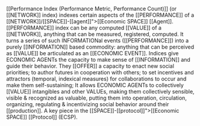[[Performance Index (Performance Metric, Performance Count)]] (or [[NETWORK]] index) indexes certain aspects of the [[PERFORMANCE]] of a [[NETWORK]]/[[SPACE]]-[[agent]]">[[Economic SPACE]] [[Agent]]. [[PERFORMANCE]] index can be any computed [[VALUE]] of a [[NETWORK]], anything that can be measured, registered, computed. It turns a series of such INFORMATIONal events ([[PERFORMANCE]]) into a purely [[INFORMATION]] based commodity: anything that can be perceived as [[VALUE]] be articulated as an [[ECONOMIC EVENT]]. Indices give ECONOMIC AGENTs the capacity to make sense of [[INFORMATION]] and guide their behavior. They [[OFFER]] a capacity to enact new social priorities; to author futures in cooperation with others; to set incentives and attractors (temporal, indexical measures) for collaborations to occur and make them self-sustaining; It allows ECONOMIC AGENTs to collectively [[VALUE]] intangibles and other VALUEs, making them collectively sensible, visible & recognized as valuable, putting them into operation, circulation, organizing, regulating & incentivizing social behavior around their [[production]]. A key piece in the [[SPACE]]-[[protocol]]">[[Economic SPACE]] [[Protocol]] (ECSP).